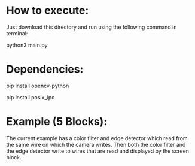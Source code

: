 # How to execute:
Just download this directory and run using the following command in terminal:

python3 main.py

# Dependencies:
pip install opencv-python

pip install posix_ipc


# Example (5 Blocks):
The current example has a color filter and edge detector which read from the same wire on which the camera writes. Then both the color filter and the edge detector write to wires that are read and displayed by the screen block.

